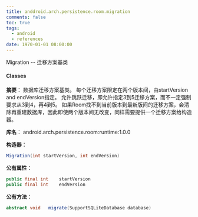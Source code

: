 ```yaml
---
title: anddroid.arch.persistence.room.migration
comments: false
toc: true
tags:
  - android
  - references
date: 1970-01-01 08:00:00
---
```


Migration -- 迁移方案基类

<!-- more -->
#### Classes
**摘要**：
数据库迁移方案基类。
每个迁移方案限定在两个版本间，由startVersion and endVersion指定。
允许跳跃迁移，即允许指定3到5迁移方案，而不一定强制要求从3到4，再4到5。
如果Room找不到当前版本到最新版间的迁移方案，会清除再重建数据库，因此即使两个版本间无改变，同样需要提供一个迁移方案给构造器。

**库名**：
android.arch.persistence.room:runtime:1.0.0

**构造器**：
``` java
Migration(int startVersion, int endVersion)
```

**公有属性**：
``` java
public final int	startVersion
public final int	endVersion
```

**公有方法**：
``` java
abstract void	migrate(SupportSQLiteDatabase database)
```